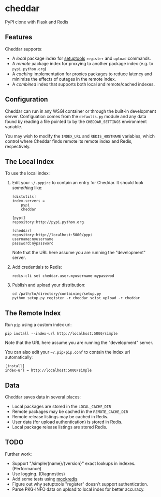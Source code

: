 # cheddar

PyPI clone with Flask and Redis

## Features

Cheddar supports:

 -  A *local* package index for [setuptools][setuptools] `register` and `upload` commands.
 -  A *remote* package index for proxying to another package index (e.g. to `pypi.python.org`)
 -  A *caching* implementation for proxies packages to reduce latency and minimize the effects
    of outages in the remote index.
 -  A *combined* index that supports both local and remote/cached indexes.

 [setuptools]: http://pythonhosted.org/setuptools/

## Configuration

Cheddar can run in any WSGI container or through the built-in development server. Configuation
comes from the `defaults.py` module and any data found by reading a file pointed to by the
`CHEDDAR_SETTINGS` environment variable.

You may wish to modify the `INDEX_URL` and `REDIS_HOSTNAME` variables, which control where
Cheddar finds remote its remote index and Redis, respectively.

## The Local Index

To use the local index:

 1. Edit your `~/.pypirc` to contain an entry for Cheddar. It should look _something_ like:

        [distutils]
        index-servers =
            pypi
            cheddar
        
        [pypi]
        repository:http://pypi.python.org
        
        [cheddar]
        repository:http://localhost:5000/pypi
        username:myusername
        password:mypassword

    Note that the URL here assume you are running the "development" server.

 2. Add credentials to Redis:
 
        redis-cli set cheddar.user.myusername mypasswod
        
 3. Publish and upload your distribution:
 
        cd /path/to/directory/containing/setup.py
        python setup.py register -r cheddar sdist upload -r cheddar

## The Remote Index

Run `pip` using a custom index url:

    pip install --index-url http://localhost:5000/simple
    
Note that the URL here assume you are running the "development" server.

You can also edit your `~/.pip/pip.conf` to contain the index url automatically:

    [install]
    index-url = http://localhost:5000/simple

## Data

Cheddar saves data in several places:

 -  Local packages are stored in the `LOCAL_CACHE_DIR`
 -  Remote packages may be cached in the `REMOTE_CACHE_DIR`
 -  Remote release listings may be cached in Redis.
 -  User data (for upload authentication) is stored in Redis.
 -  Local package release listings are stored Redis.
 
## TODO

Further work:

 -  Support "/simple/{name}/{version}" exact lookups in indexes. (Performance)
 -  Use logging. (Diagnostics)
 -  Add some tests using [mockredis][mockredis]
 -  Figure out why setuptools "register" doesn't support authentication.
 -  Parse PKG-INFO data on upload to local index for better accuracy.
 
 [mockredis]: https://github.com/locationlabs/mockredis
